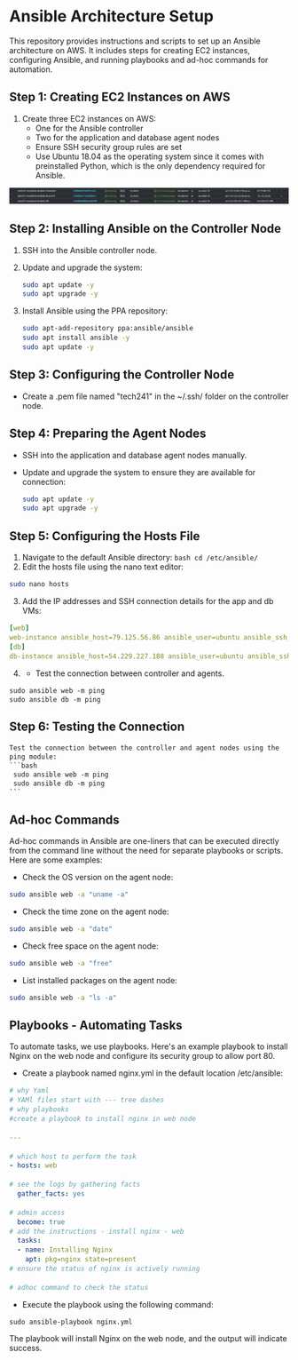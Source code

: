 # Ansible Architecture Setup

This repository provides instructions and scripts to set up an Ansible architecture on AWS. It includes steps for creating EC2 instances, configuring Ansible, and running playbooks and ad-hoc commands for automation.

## Step 1: Creating EC2 Instances on AWS

1. Create three EC2 instances on AWS:
   - One for the Ansible controller
   - Two for the application and database agent nodes
   - Ensure SSH security group rules are set
   - Use Ubuntu 18.04 as the operating system since it comes with preinstalled Python, which is the only dependency required for Ansible.


![3vms for ansible.png](images%2F3vms%20for%20ansible.png)
## Step 2: Installing Ansible on the Controller Node

1. SSH into the Ansible controller node.
2. Update and upgrade the system:

   ```bash
   sudo apt update -y
   sudo apt upgrade -y
   ```
3. Install Ansible using the PPA repository:
   ```bash
   sudo apt-add-repository ppa:ansible/ansible
   sudo apt install ansible -y
   sudo apt update -y
   ```
## Step 3: Configuring the Controller Node

   -  Create a .pem file named "tech241" in the ~/.ssh/ folder on the controller node.

## Step 4: Preparing the Agent Nodes

- SSH into the application and database agent nodes manually.

- Update and upgrade the system to ensure they are available for connection:
  ```bash
  sudo apt update -y
  sudo apt upgrade -y
  ```
  
## Step 5: Configuring the Hosts File

   1.  Navigate to the default Ansible directory:
    ```bash
    cd /etc/ansible/
    ```
   2.  Edit the hosts file using the nano text editor:
   ```bash
   sudo nano hosts
   ```
   3. Add the IP addresses and SSH connection details for the app and db VMs:
   ```yaml
   [web]
   web-instance ansible_host=79.125.56.86 ansible_user=ubuntu ansible_ssh_private_key_file=~/.ssh/tech241.pem
   [db]
   db-instance ansible_host=54.229.227.188 ansible_user=ubuntu ansible_ssh_private_key_file=~/.ssh/tech241.pem
   ```
   4. - Test the connection between controller and agents.
   ```
   sudo ansible web -m ping
   sudo ansible db -m ping
   ```
## Step 6: Testing the Connection

    Test the connection between the controller and agent nodes using the ping module:
    ```bash
     sudo ansible web -m ping
     sudo ansible db -m ping
    ```
## Ad-hoc Commands

Ad-hoc commands in Ansible are one-liners that can be executed directly from the command line without the need for separate playbooks or scripts. Here are some examples:

- Check the OS version on the agent node:
```bash
sudo ansible web -a "uname -a"
```

- Check the time zone on the agent node:
```bash
sudo ansible web -a "date"
```

- Check free space on the agent node:
```bash
sudo ansible web -a "free"
```

- List installed packages on the agent node:
```bash
sudo ansible web -a "ls -a"
```
## Playbooks - Automating Tasks

To automate tasks, we use playbooks. Here's an example playbook to install Nginx on the web node and configure its security group to allow port 80.

- Create a playbook named nginx.yml in the default location /etc/ansible:
```yaml
# why Yaml
# YAMl files start with --- tree dashes
# why playbooks
#create a playbook to install nginx in web node

---

# which host to perform the task
- hosts: web

# see the logs by gathering facts
  gather_facts: yes

# admin access
  become: true
# add the instructions - install nginx - web
  tasks:
  - name: Installing Nginx
    apt: pkg=nginx state=present
# ensure the status of nginx is actively running

# adhoc command to check the status
```
- Execute the playbook using the following command:
```bahs
sudo ansible-playbook nginx.yml
```

The playbook will install Nginx on the web node, and the output will indicate success.